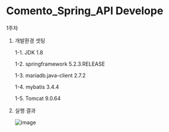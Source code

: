 # Comento_Spring_API Develope

1주차 

1. 개발환경 셋팅

    1-1. JDK 1.8
  
    1-2. springframework 5.2.3.RELEASE
  
    1-3. mariadb.java-client 2.7.2
  
    1-4. mybatis 3.4.4
  
    1-5. Tomcat 9.0.64
  

2. 실행 결과

    ![image](https://user-images.githubusercontent.com/84260096/175462513-f5d653ac-ecd9-43d6-b737-1f8f44a06cb7.png)
